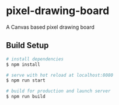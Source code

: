 # pixel-drawing-board
A Canvas based pixel drawing board

## Build Setup
```bash
# install dependencies
$ npm install

# serve with hot reload at localhost:8080
$ npm run start

# build for production and launch server
$ npm run build
```
